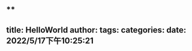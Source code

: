 **
--

title: HelloWorld
author:
tags:
categories:
date: 2022/5/17下午10:25:21
---------------------------
